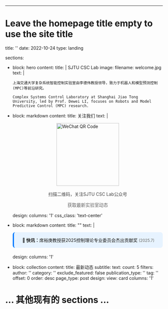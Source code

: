 ---
# Leave the homepage title empty to use the site title
title: ''
date: 2022-10-24
type: landing

sections:
  - block: hero
    content:
      title: |
        SJTU CSC Lab
      image:
        filename: welcome.jpg
      text: |
        <br>
        
        上海交通大学复杂系统智能控制实验室由李德伟教授领导，致力于机器人和模型预测控制(MPC)等前沿研究。
        
        Complex Systems Control Laboratory at Shanghai Jiao Tong University, led by Prof. Dewei LI, focuses on Robots and Model Predictive Control (MPC) research.

  - block: markdown
    content:
      title: 关注我们
      text: |
        <div class="wechat-widget">
          <img src="/media/qrcode.jpg" alt="WeChat QR Code" style="width: 200px; height: 200px; display: block; margin: 0 auto;">
          <p style="text-align: center; margin-top: 1rem; color: #444;">扫描二维码，关注SJTU CSC Lab公众号</p>
          <p style="text-align: center; color: #666; font-size: 0.9rem;">获取最新实验室动态</p>
        </div>
    design:
      columns: '1'
      css_class: 'text-center'

  - block: markdown
    content:
      title: ""
      text: |
        <div style="background-color: #e7f3ff; padding: 15px; border-radius: 8px; margin-bottom: 20px; border-left: 4px solid #007bff; text-align: center;">
          <strong>📰 快讯：</strong>席裕庚教授获2025控制理论专业委员会杰出贡献奖 <span style="color: #666; font-size: 0.9em;">(2025.7)</span>
        </div>
    design:
      columns: '1'

  - block: collection
    content:
      title: 最新动态
      subtitle:
      text:
      count: 5
      filters:
        author: ''
        category: ''
        exclude_featured: false
        publication_type: ''
        tag: ''
      offset: 0
      order: desc
      page_type: post
    design:
      view: card
      columns: '1'

  # ... 其他现有的 sections ... 